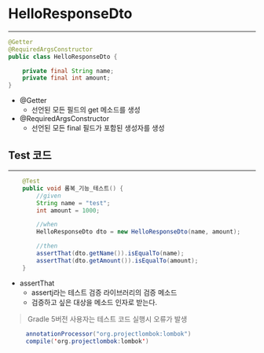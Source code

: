 # HelloResponseDto
---

```java
@Getter
@RequiredArgsConstructor
public class HelloResponseDto {

    private final String name;
    private final int amount;
}
```

- @Getter
    - 선언된 모든 필드의 get 메소드를 생성
- @RequiredArgsConstructor
    - 선언된 모든 final 필드가 포함된 생성자를 생성
    
## Test 코드
---

```java
    @Test
    public void 롬복_기능_테스트() {
        //given
        String name = "test";
        int amount = 1000;

        //when
        HelloResponseDto dto = new HelloResponseDto(name, amount);

        //then
        assertThat(dto.getName()).isEqualTo(name);
        assertThat(dto.getAmount()).isEqualTo(amount);
    }
```

- assertThat
    - assertj라는 테스트 검증 라이브러리의 검증 메소드
    - 검증하고 싶은 대상을 메소드 인자로 받는다.

> Gradle 5버전 사용자는 테스트 코드 실행시 오류가 발생
>
```java
     annotationProcessor("org.projectlombok:lombok")
     compile('org.projectlombok:lombok')
```